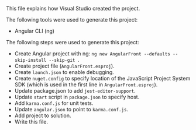 This file explains how Visual Studio created the project.

The following tools were used to generate this project:
- Angular CLI (ng)

The following steps were used to generate this project:
- Create Angular project with ng: `ng new AngularFront --defaults --skip-install --skip-git `.
- Create project file (`AngularFront.esproj`).
- Create `launch.json` to enable debugging.
- Create `nuget.config` to specify location of the JavaScript Project System SDK (which is used in the first line in `AngularFront.esproj`).
- Update package.json to add `jest-editor-support`.
- Update `start` script in `package.json` to specify host.
- Add `karma.conf.js` for unit tests.
- Update `angular.json` to point to `karma.conf.js`.
- Add project to solution.
- Write this file.
